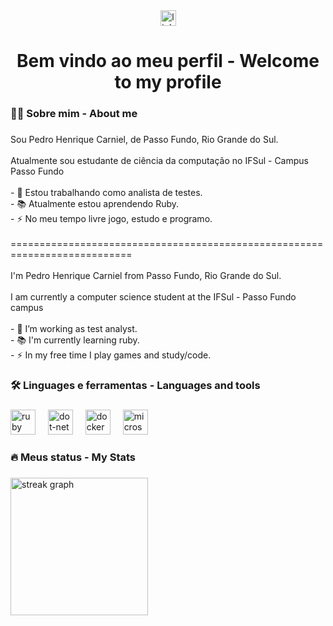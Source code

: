 <div align="center">
  <a href="https://www.linkedin.com/in/pedro-carniel/" target="_blank">
    <img src="https://img.shields.io/static/v1?message=LinkedIn&logo=linkedin&label=&color=0077B5&logoColor=white&labelColor=&style=for-the-badge" height="25" alt="linkedin logo"  />
  </a>
</div>

###

<h1 align="center">Bem vindo ao meu perfil - Welcome to my profile</h1>

###

<h3 align="left">👩‍💻  Sobre mim - About me</h3>

###

<p align="left">Sou Pedro Henrique Carniel, de Passo Fundo, Rio Grande do Sul.<br><br>Atualmente sou estudante de ciência da computação no IFSul - Campus Passo Fundo<br><br>- 🔭 Estou trabalhando como analista de testes.<br>- 📚 Atualmente estou aprendendo Ruby.<br>- ⚡ No meu tempo livre jogo, estudo e programo.<br><br>===========================================================================<br><br>I'm Pedro Henrique Carniel from Passo Fundo, Rio Grande do Sul.<br><br>I am currently a computer science student at the IFSul - Passo Fundo campus<br><br>- 🔭 I’m working as test analyst.<br>- 📚 I'm currently learning ruby.<br>- ⚡ In my free time I play games and study/code.</p>

###

<h3 align="left">🛠 Linguages e ferramentas - Languages and tools</h3>

###

<div align="left">
  <img src="https://cdn.jsdelivr.net/gh/devicons/devicon/icons/ruby/ruby-plain-wordmark.svg" height="40" alt="ruby logo"  />
  <img width="12" />
  <img src="https://cdn.jsdelivr.net/gh/devicons/devicon/icons/dot-net/dot-net-plain-wordmark.svg" height="40" alt="dot-net logo"  />
  <img width="12" />
  <img src="https://cdn.jsdelivr.net/gh/devicons/devicon/icons/docker/docker-plain-wordmark.svg" height="40" alt="docker logo"  />
  <img width="12" />
  <img src="https://cdn.jsdelivr.net/gh/devicons/devicon/icons/microsoftsqlserver/microsoftsqlserver-plain.svg" height="40" alt="microsoftsqlserver logo"  />
</div>

###

<h3 align="left">🔥   Meus status - My Stats</h3>

###

<div align="left">
  <img src="https://streak-stats.demolab.com?user=PedroCarniel&locale=en&mode=daily&theme=dark&hide_border=false&border_radius=5&order=3" height="220" alt="streak graph"  />
</div>

###
